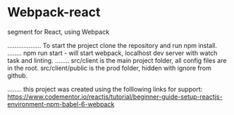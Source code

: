 # Webpack-react
segment for React, using Webpack

...................
To start the project clone the repository and run npm install.
........
npm run start - will start webpack, localhost dev server with watch task and linting.
........
src/client is the main project folder, all config files are in the root. src/client/public is the prod folder, hidden with ignore from github.


........
this project was created using the folllowing links for support:
https://www.codementor.io/reactjs/tutorial/beginner-guide-setup-reactjs-environment-npm-babel-6-webpack




